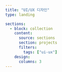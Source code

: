```yaml
---
title: "UI/UX 디자인"
type: landing

sections:
  - block: collection
    content:
      source: sections
      section: projects
      filters:
        tags: ["ui-ux"]
    design:
      columns: 3
---
```

<!--more-->
